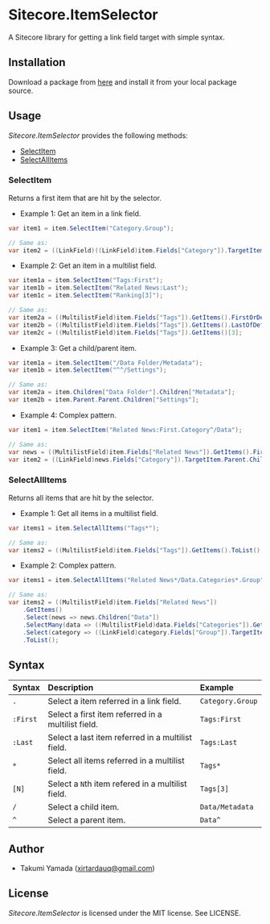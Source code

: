 # Sitecore.ItemSelector
A Sitecore library for getting a link field target with simple syntax.

## Installation
Download a package from [here](https://github.com/xirtardauq/Sitecore.ItemSelector/releases) and install it from your local package source.

## Usage
*Sitecore.ItemSelector* provides the following methods:

- [SelectItem](#user-content-selectitem)
- [SelectAllItems](#user-content-selectallitems)

### SelectItem
Returns a first item that are hit by the selector.

- Example 1: Get an item in a link field.
```csharp
var item1 = item.SelectItem("Category.Group");

// Same as:
var item2 = ((LinkField)((LinkField)item.Fields["Category"]).TargetItem.Fields["Group"]).TargetItem;
```

- Example 2: Get an item in a multilist field.
```csharp
var item1a = item.SelectItem("Tags:First");
var item1b = item.SelectItem("Related News:Last");
var item1c = item.SelectItem("Ranking[3]");

// Same as:
var item2a = ((MultilistField)item.Fields["Tags"]).GetItems().FirstOrDefault();
var item2b = ((MultilistField)item.Fields["Tags"]).GetItems().LastOfDefault();
var item2c = ((MultilistField)item.Fields["Tags"]).GetItems()[3];
```

- Example 3: Get a child/parent item.
```csharp
var item1a = item.SelectItem("/Data Folder/Metadata");
var item1b = item.SelectItem("^^/Settings");

// Same as:
var item2a = item.Children["Data Folder"].Children["Metadata"];
var item2b = item.Parent.Parent.Children["Settings"];
```

- Example 4: Complex pattern.
```csharp
var item1 = item.SelectItem("Related News:First.Category^/Data");

// Same as:
var news = ((MultilistField)item.Fields["Related News"]).GetItems().FirstOrDefault();
var item2 = ((LinkField)news.Fields["Category"]).TargetItem.Parent.Children["Data"];
```

### SelectAllItems
Returns all items that are hit by the selector.

- Example 1: Get all items in a multilist field.
```csharp
var items1 = item.SelectAllItems("Tags*");

// Same as:
var items2 = ((MultilistField)item.Fields["Tags"]).GetItems().ToList();
```

- Example 2: Complex pattern.
```csharp
var items1 = item.SelectAllItems("Related News*/Data.Categories*.Group");

// Same as:
var items2 = ((MultilistField)item.Fields["Related News"])
    .GetItems()
    .Select(news => news.Children["Data"])
    .SelectMany(data => ((MultilistField)data.Fields["Categories"]).GetItems())
    .Select(category => ((LinkField)category.Fields["Group"]).TargetItem)
    .ToList();
```

## Syntax
|Syntax|Description|Example|
|:-|:-|:-|
|`.`|Select a item referred in a link field.|`Category.Group`|
|`:First`|Select a first item referred in a multilist field.|`Tags:First`|
|`:Last`|Select a last item referred in a multilist field.|`Tags:Last`|
|`*`|Select all items referred in a multilist field.|`Tags*`|
|`[N]`|Select a `N`th item refered in a multilist field.|`Tags[3]`|
|`/`|Select a child item.|`Data/Metadata`|
|`^`|Select a parent item.|`Data^`|

## Author
- Takumi Yamada (xirtardauq@gmail.com)

## License
*Sitecore.ItemSelector* is licensed under the MIT license. See LICENSE.